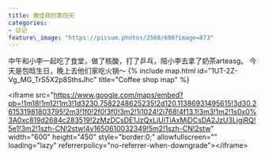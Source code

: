 ```yaml
---
title: 鹿佳莼的第四天
categories:
- 日记
feature\_image: "https://picsum.photos/2560/600?image=873"
---
```


中午和小李一起吃了食堂，做了核酸，打了乒乓，陪小李去拿了奶茶arteasg。
今天是包晗生日，晚上去他们家吃火锅～
{% include map.html id="1UT-2Z-Vg_MG_TrS5X2p8SthsJhc" title="Coffee shop map" %}

\<iframe src="https://www.google.com/maps/embed?pb=!1m18!1m12!1m3!1d3230.7582248625235!2d120.11386931495615!3d30.261531981803795!2m3!1f0!2f0!3f0!3m2!1i1024!2i768!4f13.1!3m3!1m2!1s0x0%3A0xc819d2684c283519!2zMzDCsDE1JzQxLjUiTiAxMjDCsDA2JzU3LjgiRQ!5e1!3m2!1szh-CN!2stw!4v1650610032349!5m2!1szh-CN!2stw" width="600" height="450" style="border:0;" allowfullscreen="" loading="lazy" referrerpolicy="no-referrer-when-downgrade"\>\</iframe\>